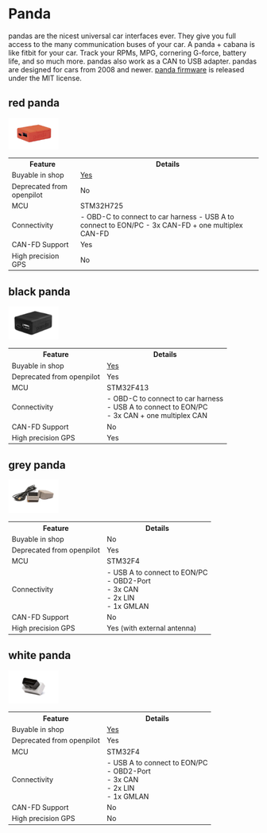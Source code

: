 # Panda

pandas are the nicest universal car interfaces ever. 
They give you full access to the many communication buses of your car.
A panda + cabana is like fitbit for your car. Track your RPMs, MPG, cornering G-force, battery life, and so much more. 
pandas also work as a CAN to USB adapter.
pandas are designed for cars from 2008 and newer. [panda firmware]("https://github.com/commaai/panda") is released under the MIT license.

## red panda
<img src="https://github.com/commaai/hardware/blob/master/panda/red-panda.jpg" width="20%">

<table>
   <tr>
      <th>Feature</th>
      <th>Details</th>
   </tr>
   <tr>
      <td>Buyable in shop</td>
      <td>
        <a href="https://comma.ai/shop">Yes</a>
      </td>
   </tr>
   <tr>
      <td>Deprecated from openpilot</td>
      <td>
         No
      </td>
   </tr>
   <tr>
      <td>MCU</td>
      <td>STM32H725</td>
   </tr>
   <tr>
      <td>Connectivity</td>
      <td>
        - OBD-C to connect to car harness
        - USB A to connect to EON/PC
        - 3x CAN-FD + one multiplex CAN-FD
      </td>
   </tr>
   <tr>
      <td>CAN-FD Support</td>
      <td>
         Yes
      </td>
   </tr>
   <tr>
      <td>High precision GPS</td>
      <td>
         No
      </td>
   </tr>
</table>


## black panda
<img src="https://github.com/commaai/hardware/blob/master/panda/black-panda.jpeg" width="20%">

<table>
   <tr>
      <th>Feature</th>
      <th>Details</th>
   </tr>
   <tr>
      <td>Buyable in shop</td>
      <td>
        <a href="https://comma.ai/shop">Yes</a>
      </td>
   </tr>
   <tr>
      <td>Deprecated from openpilot</td>
      <td>
         Yes
      </td>
   </tr>
   <tr>
      <td>MCU</td>
      <td>STM32F413</td>
   </tr>
   <tr>
      <td>Connectivity</td>
      <td>
        - OBD-C to connect to car harness<br>
        - USB A to connect to EON/PC<br>
        - 3x CAN + one multiplex CAN
      </td>
   </tr>
   <tr>
      <td>CAN-FD Support</td>
      <td>
         No
      </td>
   </tr>
   <tr>
      <td>High precision GPS</td>
      <td>
         Yes
      </td>
   </tr>
</table>

## grey panda
<img src="https://github.com/commaai/hardware/blob/master/panda/grey-panda.jpeg" width="20%">

<table>
   <tr>
      <th>Feature</th>
      <th>Details</th>
   </tr>
   <tr>
      <td>Buyable in shop</td>
      <td>
        No
      </td>
   </tr>
   <tr>
      <td>Deprecated from openpilot</td>
      <td>
         Yes
      </td>
   </tr>
   <tr>
      <td>MCU</td>
      <td>STM32F4</td>
   </tr>
   <tr>
      <td>Connectivity</td>
      <td>
        - USB A to connect to EON/PC<br>
        - OBD2-Port<br>
        - 3x CAN<br>
        - 2x LIN<br>
        - 1x GMLAN
      </td>
   </tr>
   <tr>
      <td>CAN-FD Support</td>
      <td>
          No
      </td>
   </tr>
   <tr>
      <td>High precision GPS</td>
      <td>
         Yes (with external antenna)
      </td>
   </tr>
</table>

## white panda
<img src="https://github.com/commaai/hardware/blob/master/panda/white-panda.jpeg" width="20%">
<table>
   <tr>
      <th>Feature</th>
      <th>Details</th>
   </tr>
   <tr>
      <td>Buyable in shop</td>
      <td>
        <a href="https://comma.ai/shop">Yes</a>
      </td>
   </tr>
   <tr>
      <td>Deprecated from openpilot</td>
      <td>
         Yes
      </td>
   </tr>
   <tr>
      <td>MCU</td>
      <td>STM32F4</td>
   </tr>
   <tr>
      <td>Connectivity</td>
      <td>
        - USB A to connect to EON/PC<br>
        - OBD2-Port<br>
        - 3x CAN<br>
        - 2x LIN<br>
        - 1x GMLAN
      </td>
   </tr>
   <tr>
      <td>CAN-FD Support</td>
      <td>
         No
      </td>
   </tr>
   <tr>
      <td>High precision GPS</td>
      <td>
         No
      </td>
   </tr>
</table>
